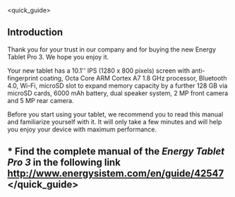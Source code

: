 <quick_guide>
## Introduction
Thank you for your trust in our company and for buying the new Energy Tablet Pro 3. We hope you enjoy it.

Your new tablet has a 10.1'' IPS (1280 x 800 pixels) screen with anti-fingerprint coating, Octa Core ARM Cortex A7 1.8 GHz processor, Bluetooth 4.0, Wi-Fi, microSD slot to expand memory capacity by a further 128 GB via microSD cards, 6000 mAh battery, dual speaker system, 2 MP front camera and 5 MP rear camera.

Before you start using your tablet, we recommend you to read this manual and familiarize yourself with it. It will only take a few minutes and will help you enjoy your device with maximum performance.

## <unique> * Find the complete manual of the *Energy Tablet Pro 3* in the following link http://www.energysistem.com/en/guide/42547 </unique></quick_guide>

